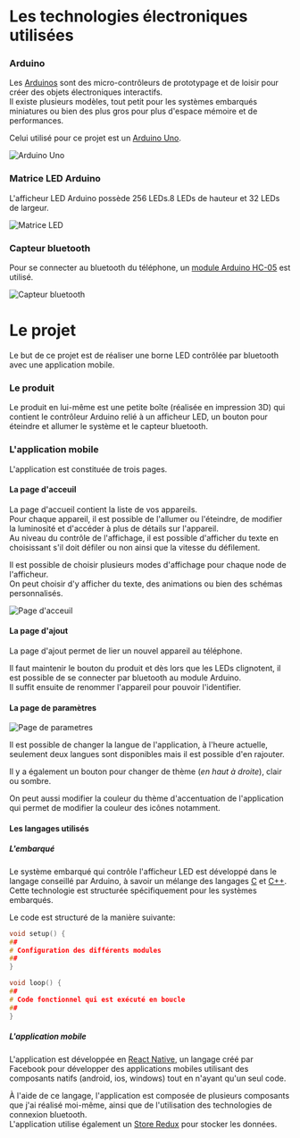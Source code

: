 # Les technologies électroniques utilisées

### Arduino

Les [Arduinos](https://www.arduino.cc/) sont des micro-contrôleurs de prototypage et de loisir pour créer des objets électroniques interactifs.  
Il existe plusieurs modèles, tout petit pour les systèmes embarqués miniatures ou bien des plus gros pour plus d'espace mémoire et de performances.

Celui utilisé pour ce projet est un [Arduino Uno](https://store.arduino.cc/products/arduino-uno-rev3).

![Arduino Uno](/images/matriled/ArduinoUno.png)

### Matrice LED Arduino

L'afficheur LED Arduino possède 256 LEDs.8 LEDs de hauteur et 32 LEDs de largeur.

![Matrice LED](/images/matriled/LedMatrice.png)

### Capteur bluetooth

Pour se connecter au bluetooth du téléphone, un [module Arduino HC-05](https://www.aranacorp.com/fr/votre-arduino-communique-avec-le-module-hc-05/) est utilisé.

![Capteur bluetooth](/images/matriled/CapteurBluetooth.png)

# Le projet

Le but de ce projet est de réaliser une borne LED contrôlée par bluetooth avec une application mobile.

### Le produit

Le produit en lui-même est une petite boîte (réalisée en impression 3D) qui contient le contrôleur Arduino relié à un afficheur LED, un bouton pour éteindre et allumer le système et le capteur bluetooth.

### L'application mobile

L'application est constituée de trois pages.

#### La page d'acceuil

La page d'accueil contient la liste de vos appareils.  
Pour chaque appareil, il est possible de l'allumer ou l'éteindre, de modifier la luminosité et d'accéder à plus de détails sur l'appareil.  
Au niveau du contrôle de l'affichage, il est possible d'afficher du texte en choisissant s'il doit défiler ou non ainsi que la vitesse du défilement.

Il est possible de choisir plusieurs modes d'affichage pour chaque node de l'afficheur.  
On peut choisir d'y afficher du texte, des animations ou bien des schémas personnalisés.

![Page d'acceuil](/images/matriled/PageAccueil.png)

#### La page d'ajout

La page d'ajout permet de lier un nouvel appareil au téléphone.

Il faut maintenir le bouton du produit et dès lors que les LEDs clignotent, il est possible de se connecter par bluetooth au module Arduino.  
Il suffit ensuite de renommer l'appareil pour pouvoir l'identifier.

#### La page de paramètres

![Page de parametres](/images/matriled/PageParametres.png)

Il est possible de changer la langue de l'application, à l'heure actuelle, seulement deux langues sont disponibles mais il est possible d'en rajouter.

Il y a également un bouton pour changer de thème (_en haut à droite_), clair ou sombre.

On peut aussi modifier la couleur du thème d'accentuation de l'application qui permet de modifier la couleur des icônes notamment.

#### Les langages utilisés

##### L'embarqué

Le système embarqué qui contrôle l'afficheur LED est développé dans le langage conseillé par Arduino, à savoir un mélange des langages [C](https://fr.wikipedia.org/wiki/C_(langage)) et [C++](https://fr.wikipedia.org/wiki/C%2B%2B).  
Cette technologie est structurée spécifiquement pour les systèmes embarqués.

Le code est structuré de la manière suivante:

```cpp
void setup() {
##
# Configuration des différents modules
##
}

void loop() {
##
# Code fonctionnel qui est exécuté en boucle
##
}
```

##### L'application mobile

L'application est développée en [React Native](https://reactnative.dev/), un langage créé par Facebook pour développer des applications mobiles utilisant des composants natifs (android, ios, windows) tout en n'ayant qu'un seul code.

À l'aide de ce langage, l'application est composée de plusieurs composants que j'ai réalisé moi-même, ainsi que de l'utilisation des technologies de connexion bluetooth.  
L'application utilise également un [Store Redux](https://redux.js.org/api/store) pour stocker les données.
